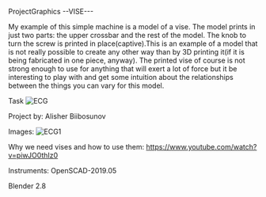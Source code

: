 ProjectGraphics
--VISE---

My example of this simple machine is a model of a vise. The model prints in just two parts: the upper crossbar and the rest of the model. The knob to turn the screw is printed in place(captive).This is an example of a model that is not really possible to create any other way than by 3D printing it(if it is being fabricated in one piece, anyway). The printed vise of course is not strong enough to use for anything that will exert a lot of force but it be interesting to play with and get some intuition about the relationships between the things you can vary for this model.

Task
![ECG](https://user-images.githubusercontent.com/49872499/120290060-c7c6ee80-c2e3-11eb-82f1-7fd20d4f14ca.jpg)


Project by:
Alisher Biibosunov

Images:
![ECG1](https://user-images.githubusercontent.com/49872499/120290102-d2818380-c2e3-11eb-935f-c464c43464fc.png)



Why we need vises and how to use them:
https://www.youtube.com/watch?v=piwJO0thIz0

Instruments:
OpenSCAD-2019.05

Blender 2.8

